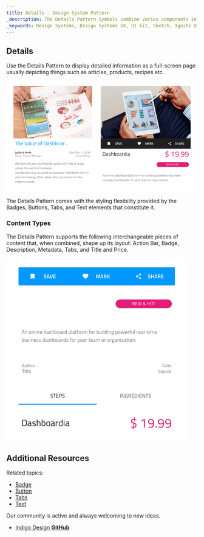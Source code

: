 ```yaml
---
title: Details - Design System Pattern
_description: The Details Pattern Symbols combine varios components in order to display detailed information about application-scenario objects. 
_keywords: Design Systems, Design Systems UX, UI kit, Sketch, Ignite UI for Angular, Sketch to Angular, Sketch to Angular, Angular, Angular Design System, Export code from Sketch, Design Kits for Angular, Sketch HTML, Sketch to HTML, Sketch UI kits
---
```


## Details

Use the Details Pattern to display detailed information as a full-screen page usually depicting things such as articles, products, recipes etc.

<img src="../images/details_demo.png" srcset="../images/details_demo@2x.png 2x" />

The Details Pattern comes with the styling flexibility provided by the Badges, Buttons, Tabs, and Text elements that constitute it.

### Content Types

The Details Pattern supports the following interchangeable pieces of content that, when combined, shape up its layout: Action Bar, Badge, Description, Metadata, Tabs, and Title and Price.

<img src="../images/details_content.png" srcset="../images/details_content@2x.png 2x" />

## Additional Resources

Related topics:

- [Badge](badge.md)
- [Button](button.md)
- [Tabs](tabs.md)
- [Text](text.md)
  <div class="divider--half"></div>

Our community is active and always welcoming to new ideas.

- [Indigo Design **GitHub**](https://github.com/IgniteUI/design-system-docfx)
